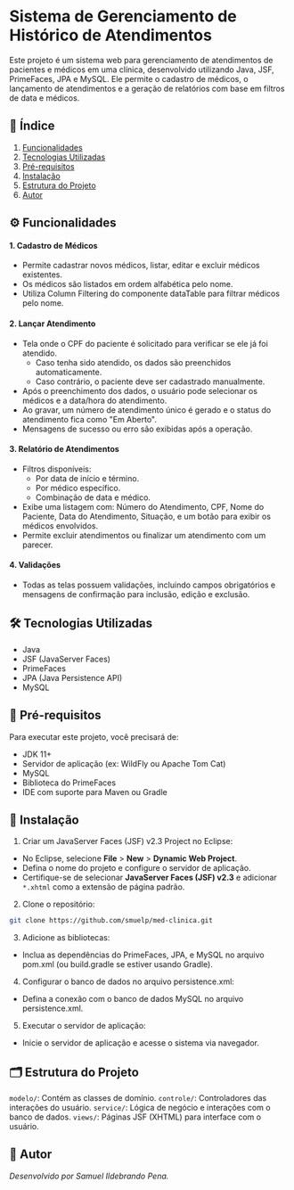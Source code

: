 # Sistema de Gerenciamento de Histórico de Atendimentos

Este projeto é um sistema web para gerenciamento de atendimentos de pacientes e médicos em uma clínica, desenvolvido utilizando Java, JSF, PrimeFaces, JPA e MySQL. Ele permite o cadastro de médicos, o lançamento de atendimentos e a geração de relatórios com base em filtros de data e médicos.

## 📑 Índice
1. [Funcionalidades](#funcionalidades)
2. [Tecnologias Utilizadas](#tecnologias-utilizadas)
3. [Pré-requisitos](#pré-requisitos)
4. [Instalação](#instalação)
5. [Estrutura do Projeto](#estrutura-do-projeto)
6. [Autor](#autor)

## ⚙️ Funcionalidades

#### 1. Cadastro de Médicos
* Permite cadastrar novos médicos, listar, editar e excluir médicos existentes.
* Os médicos são listados em ordem alfabética pelo nome.
* Utiliza Column Filtering do componente dataTable para filtrar médicos pelo nome.

#### 2. Lançar Atendimento

* Tela onde o CPF do paciente é solicitado para verificar se ele já foi atendido.
  * Caso tenha sido atendido, os dados são preenchidos automaticamente.
  * Caso contrário, o paciente deve ser cadastrado manualmente.
* Após o preenchimento dos dados, o usuário pode selecionar os médicos e a data/hora do atendimento.
* Ao gravar, um número de atendimento único é gerado e o status do atendimento fica como "Em Aberto".
* Mensagens de sucesso ou erro são exibidas após a operação.

#### 3. Relatório de Atendimentos

* Filtros disponíveis:
  * Por data de início e término.
  * Por médico específico.
  * Combinação de data e médico.
* Exibe uma listagem com: Número do Atendimento, CPF, Nome do Paciente, Data do Atendimento, Situação, e um botão para exibir os médicos envolvidos.
* Permite excluir atendimentos ou finalizar um atendimento com um parecer.

#### 4. Validações

* Todas as telas possuem validações, incluindo campos obrigatórios e mensagens de confirmação para inclusão, edição e exclusão.

## 🛠 Tecnologias Utilizadas

* Java
* JSF (JavaServer Faces)
* PrimeFaces
* JPA (Java Persistence API)
* MySQL

## 📝 Pré-requisitos

Para executar este projeto, você precisará de:
  * JDK 11+
  * Servidor de aplicação (ex: WildFly ou Apache Tom Cat)
  * MySQL
  * Biblioteca do PrimeFaces
  * IDE com suporte para Maven ou Gradle

## 🚀 Instalação

1. Criar um JavaServer Faces (JSF) v2.3 Project no Eclipse:

  * No Eclipse, selecione **File** > **New** > **Dynamic Web Project**.
  * Defina o nome do projeto e configure o servidor de aplicação.
  * Certifique-se de selecionar **JavaServer Faces (JSF) v2.3** e adicionar `*.xhtml` como a extensão de página padrão.

2. Clone o repositório:
```bash
git clone https://github.com/smuelp/med-clinica.git
```

3. Adicione as bibliotecas:

  * Inclua as dependências do PrimeFaces, JPA, e MySQL no arquivo pom.xml (ou build.gradle se estiver usando Gradle).

4. Configurar o banco de dados no arquivo persistence.xml:

  * Defina a conexão com o banco de dados MySQL no arquivo persistence.xml.

5. Executar o servidor de aplicação:

  * Inicie o servidor de aplicação e acesse o sistema via navegador.

## 🗂 Estrutura do Projeto

`modelo/`: Contém as classes de domínio.
`controle/`: Controladores das interações do usuário.
`service/`: Lógica de negócio e interações com o banco de dados.
`views/`: Páginas JSF (XHTML) para interface com o usuário.

## 👤 Autor

_Desenvolvido por Samuel Ildebrando Pena._
